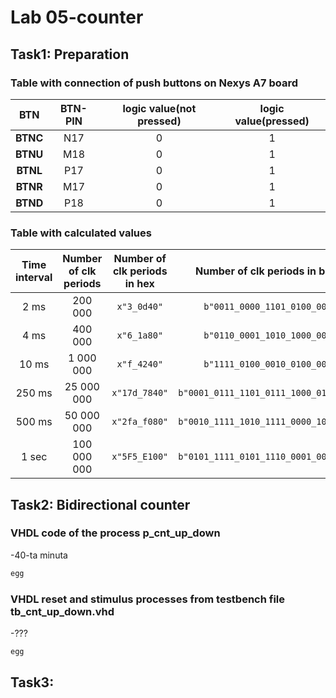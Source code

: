 # Lab 05-counter

## Task1: Preparation

### Table with connection of push buttons on Nexys A7 board

| **BTN** | **BTN-PIN** | **logic value(not pressed)** | **logic value(pressed)** |
| :-: | :-: | :-: | :-: |
| **BTNC** | N17 | 0 | 1 |
| **BTNU** | M18 | 0 | 1 |
| **BTNL** | P17 | 0 | 1 |
| **BTNR** | M17 | 0 | 1 |
| **BTND** | P18 | 0 | 1 |


### Table with calculated values

| **Time interval** | **Number of clk periods** | **Number of clk periods in hex** | **Number of clk periods in binary** |
| :-: | :-: | :-: | :-: |
| 2&nbsp;ms | 200 000 | `x"3_0d40"` | `b"0011_0000_1101_0100_0000"` |
| 4&nbsp;ms | 400 000 | `x"6_1a80"` | `b"0110_0001_1010_1000_0000"` |
| 10&nbsp;ms | 1 000 000 | `x"f_4240"` | `b"1111_0100_0010_0100_0000"` |
| 250&nbsp;ms | 25 000 000 | `x"17d_7840"` | `b"0001_0111_1101_0111_1000_0100_0000"` |
| 500&nbsp;ms | 50 000 000 | `x"2fa_f080"` | `b"0010_1111_1010_1111_0000_1000_0000"` |
| 1&nbsp;sec | 100 000 000 | `x"5F5_E100"` | `b"0101_1111_0101_1110_0001_0000_0000"` |

## Task2: Bidirectional counter

### VHDL code of the process p_cnt_up_down

-40-ta minuta
```vhdl
egg
```

### VHDL reset and stimulus processes from testbench file tb_cnt_up_down.vhd

-???
```vhdl
egg
```

## Task3:









